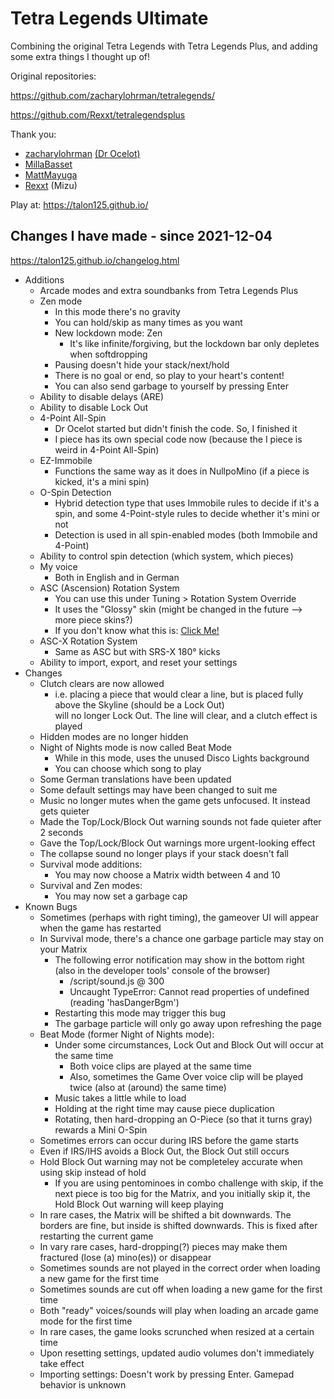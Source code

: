 # Tetra Legends Ultimate

Combining the original Tetra Legends with Tetra Legends Plus, and adding some extra things I thought up of!

Original repositories:

https://github.com/zacharylohrman/tetralegends/
<!-- https://github.com/doktorocelot/tetralegends -->
https://github.com/Rexxt/tetralegendsplus

Thank you:

- [zacharylohrman](https://github.com/zacharylohrman) [(Dr Ocelot)](https://github.com/doktorocelot)
- [MillaBasset](https://github.com/MillaBasset)
- [MattMayuga](https://github.com/MattMayuga)
- [Rexxt](https://github.com/Rexxt) (Mizu)

Play at: https://talon125.github.io/

<!-- I'm still deciding whether I'll keep this repository public or make it private. -->

## Changes I have made - since 2021-12-04

https://talon125.github.io/changelog.html

<!-- Most changes were made in early December. Early March 2022 is when I uploaded this here, and also tweaked the changelog below a bit. -->

<!-- btw I've been using Microsoft Edge to test my changes. -->

- Additions
  - Arcade modes and extra soundbanks from Tetra Legends Plus
  - Zen mode
    - In this mode there's no gravity
    - You can hold/skip as many times as you want
    - New lockdown mode: Zen
      - It's like infinite/forgiving, but the lockdown bar only depletes when softdropping
    - Pausing doesn't hide your stack/next/hold
    - There is no goal or end, so play to your heart's content!
    - You can also send garbage to yourself by pressing Enter
  - Ability to disable delays (ARE)
  - Ability to disable Lock Out
  - 4-Point All-Spin
    - Dr Ocelot started but didn't finish the code. So, I finished it
    <!-- *   This is on by default and cannot be changed (yet) -->
    - I piece has its own special code now (because the I piece is weird in 4-Point All-Spin)
  - EZ-Immobile
    - Functions the same way as it does in NullpoMino (if a piece is kicked, it's a mini spin)
    <!-- *   This only applies in Tetra-X modes You can't choose between spin detections yet -->
  - O-Spin Detection
    - Hybrid detection type that uses Immobile rules to decide if it's a spin, and some 4-Point-style rules to decide whether it's mini or not
    - Detection is used in all spin-enabled modes (both Immobile and 4-Point)
  - Ability to control spin detection (which system, which pieces)
  - My voice
    - Both in English and in German
    <!-- *   I plan on updating the voices in the future, like adding more clips for all the other spins/spin types
    - German was removed due to its low quality -->
  - ASC (Ascension) Rotation System
    - You can use this under Tuning > Rotation System Override
    <!-- *   It uses the Tetra-X skin (might be changed in the future  -> more piece skins?) -->
    - It uses the "Glossy" skin (might be changed in the future --> more piece skins?)
    - If you don't know what this is: [Click Me!](https://asc.winternebs.com/assets/home/kicktablesq.gif)
  - ASC-X Rotation System
    - Same as ASC but with SRS-X 180° kicks
  - Ability to import, export, and reset your settings
- Changes
  - Clutch clears are now allowed
    - i.e. placing a piece that would clear a line, but is placed fully above the Skyline (should be a Lock Out)  
      will no longer Lock Out. The line will clear, and a clutch effect is played
  - Hidden modes are no longer hidden
  - Night of Nights mode is now called Beat Mode
    - While in this mode, uses the unused Disco Lights background
    - You can choose which song to play
    <!-- *   Song is now Ludicrous Speed (F777). Using your own song might be added in the future
    - BPM is 166 instead of 180, so it might be a slight bit easier -->
  - Some German translations have been updated
  - Some default settings may have been changed to suit me
  - Music no longer mutes when the game gets unfocused. It instead gets quieter
  - Made the Top/Lock/Block Out warning sounds not fade quieter after 2 seconds
  - Gave the Top/Lock/Block Out warnings more urgent-looking effect
  - The collapse sound no longer plays if your stack doesn't fall
  - Survival mode additions:
    - You may now choose a Matrix width between 4 and 10
  - Survival and Zen modes:
    - You may now set a garbage cap
- Known Bugs
  <!-- *   Some S-Spin Minis are not detected for some reason. This exact bug is also in Tetr.JS Enhanced (another game from Dr Ocelot) -->
  <!-- *   When the board flips upside-down in Night Of Nights X, the animation is too slow -->
  - Sometimes (perhaps with right timing), the gameover UI will appear when the game has restarted
  - In Survival mode, there's a chance one garbage particle may stay on your Matrix
    - The following error notification may show in the bottom right (also in the developer tools' console of the browser)
      - /script/sound.js @ 300
      - Uncaught TypeError: Cannot read properties of undefined (reading 'hasDangerBgm')
    - Restarting this mode may trigger this bug
    - The garbage particle will only go away upon refreshing the page
  - Beat Mode (former Night of Nights mode):
    - Under some circumstances, Lock Out and Block Out will occur at the same time
      - Both voice clips are played at the same time
      - Also, sometimes the Game Over voice clip will be played twice (also at (around) the same time)
    - Music takes a little while to load
    - Holding at the right time may cause piece duplication
    - Rotating, then hard-dropping an O-Piece (so that it turns gray) rewards a Mini O-Spin
  - Sometimes errors can occur during IRS before the game starts
  <!-- *   The collapse sound still plays even when your stack doesn't fall -->
  - Even if IRS/IHS avoids a Block Out, the Block Out still occurs
  <!-- *   Doing an I-Spin Tetra will always be Back-To-Back, even if the previous line clear was not Back-To-Back
      *   Also occurs if this is your first line clear -->
  - Hold Block Out warning may not be completeley accurate when using skip instead of hold
    - If you are using pentominoes in combo challenge with skip, if the next piece is too big for the Matrix, and you initially skip it, the Hold Block Out warning will keep playing
  - In rare cases, the Matrix will be shifted a bit downwards. The borders are fine, but inside is shifted downwards. This is fixed after restarting the current game
  - In vary rare cases, hard-dropping(?) pieces may make them fractured (lose (a) mino(es)) or disappear
  - Sometimes sounds are not played in the correct order when loading a new game for the first time
  - Sometimes sounds are cut off when loading a new game for the first time
  - Both "ready" voices/sounds will play when loading an arcade game mode for the first time
  - In rare cases, the game looks scrunched when resized at a certain time
  - Upon resetting settings, updated audio volumes don't immediately take effect
  - Importing settings: Doesn't work by pressing Enter. Gamepad behavior is unknown
